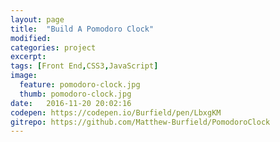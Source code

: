 ```yaml
---
layout: page
title:  "Build A Pomodoro Clock"
modified:
categories: project
excerpt:
tags: [Front End,CSS3,JavaScript]
image: 
  feature: pomodoro-clock.jpg
  thumb: pomodoro-clock.jpg
date:   2016-11-20 20:02:16
codepen: https://codepen.io/Burfield/pen/LbxgKM
gitrepo: https://github.com/Matthew-Burfield/PomodoroClock
---
```


